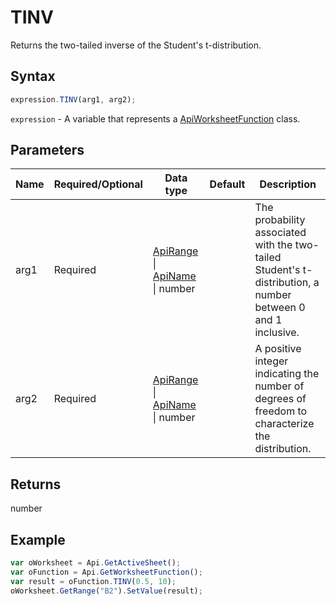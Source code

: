 # TINV

Returns the two-tailed inverse of the Student's t-distribution.

## Syntax

```javascript
expression.TINV(arg1, arg2);
```

`expression` - A variable that represents a [ApiWorksheetFunction](../ApiWorksheetFunction.md) class.

## Parameters

| **Name** | **Required/Optional** | **Data type** | **Default** | **Description** |
| ------------- | ------------- | ------------- | ------------- | ------------- |
| arg1 | Required | [ApiRange](../../ApiRange/ApiRange.md) \| [ApiName](../../ApiName/ApiName.md) \| number |  | The probability associated with the two-tailed Student's t-distribution, a number between 0 and 1 inclusive. |
| arg2 | Required | [ApiRange](../../ApiRange/ApiRange.md) \| [ApiName](../../ApiName/ApiName.md) \| number |  | A positive integer indicating the number of degrees of freedom to characterize the distribution. |

## Returns

number

## Example



```javascript editor-xlsx
var oWorksheet = Api.GetActiveSheet();
var oFunction = Api.GetWorksheetFunction();
var result = oFunction.TINV(0.5, 10);
oWorksheet.GetRange("B2").SetValue(result);


```
